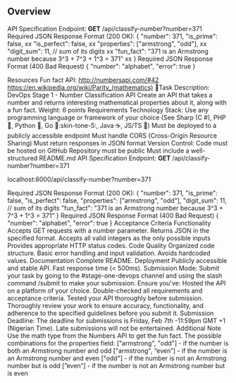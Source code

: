 ## Overview

API Specification
Endpoint: **GET** <your-url>/api/classify-number?number=371
Required JSON Response Format (200 OK):
{
    "number": 371,
    "is_prime": false, xx
    "is_perfect": false, xx
    "properties": ["armstrong", "odd"], xx
    "digit_sum": 11,  // sum of its digits xx
    "fun_fact": "371 is an Armstrong number because 3^3 + 7^3 + 1^3 = 371" xx
}
Required JSON Response Format (400 Bad Request)
{
    "number": "alphabet",
    "error": true
}


Resources
Fun fact API: http://numbersapi.com/#42
https://en.wikipedia.org/wiki/Parity_(mathematics)
:file_folder:Task Description: DevOps Stage 1 - Number Classification API
Create an API that takes a number and returns interesting mathematical properties about it, along with a fun fact.
Weight: 6 points
Requirements
Technology Stack:
Use any programming language or framework of your choice (See Sharp (C #), PHP :elephant:, Python :snake:, Go :runner::skin-tone-5:, Java :coffee:, JS/TS :nauseated_face:)
Must be deployed to a publicly accessible endpoint
Must handle CORS (Cross-Origin Resource Sharing)
Must return responses in JSON format
Version Control:
Code must be hosted on GitHub
Repository must be public
Must include a well-structured README.md
API Specification
Endpoint: **GET** <your-url>/api/classify-number?number=371

localhost:8000/api/classify-number?number=371

Required JSON Response Format (200 OK):
{
    "number": 371,
    "is_prime": false,
    "is_perfect": false,
    "properties": ["armstrong", "odd"],
    "digit_sum": 11,  // sum of its digits
    "fun_fact": "371 is an Armstrong number because 3^3 + 7^3 + 1^3 = 371"
}
Required JSON Response Format (400 Bad Request)
{
    "number": "alphabet",
    "error": true
}
Acceptance Criteria
Functionality
Accepts GET requests with a number parameter.
Returns JSON in the specified format.
Accepts all valid integers as the only possible inputs
Provides appropriate HTTP status codes.
Code Quality
Organized code structure.
Basic error handling and input validation.
Avoids hardcoded values.
Documentation
Complete README.
Deployment
Publicly accessible and stable API.
Fast response time (< 500ms).
Submission Mode:
Submit your task by going to the #stage-one-devops channel and using the slash command /submit to make your submission. Ensure you've:
Hosted the API on a platform of your choice.
Double-checked all requirements and acceptance criteria.
Tested your API thoroughly before submission.
Thoroughly review your work to ensure accuracy, functionality, and adherence to the specified guidelines before you submit it.
Submission Deadline:
The deadline for submissions is Friday, Feb 7th -11:59pm GMT +1 (Nigerian Time). Late submissions will not be entertained.
Additional Note
Use the math type from the Numbers API to get the fun fact.
The possible combinations for the properties field:
["armstrong", "odd"] - if the number is both an Armstrong number and odd
["armstrong", “even”] - if the number is an Armstrong number and even
["odd"] - if the number is not an Armstrong number but is odd
[”even”] - if the number is not an Armstrong number but is even